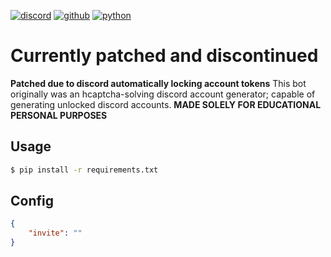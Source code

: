 [![discord](https://img.shields.io/badge/Discord-7289DA?style=for-the-badge&logo=discord&logoColor=white)](https://discord.com)
[![github](https://img.shields.io/badge/GitHub-100000?style=for-the-badge&logo=github&logoColor=white)](https://github.com/AcierP)
[![python](https://img.shields.io/badge/Python-3776AB?style=for-the-badge&logo=python&logoColor=white)](https://www.python.org/downloads/)

# Currently patched and discontinued
**Patched due to discord automatically locking account tokens** 
This bot originally was an hcaptcha-solving discord account generator; capable of generating unlocked discord accounts. **MADE SOLELY FOR EDUCATIONAL PERSONAL PURPOSES**

## Usage

```bash
$ pip install -r requirements.txt
```

## Config
```json
{
    "invite": ""
}
```
